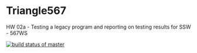 # Triangle567
HW 02a - Testing a legacy program and reporting on testing results for SSW - 567WS

[![build status of master](https://travis-ci.org/ruthylevi/Triangle567.svg?branch=master)](https://travis-ci.org/ruthylevi/Triangle567)

